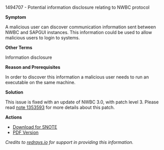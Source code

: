 1494707 - Potential information disclosure relating to NWBC protocol

**Symptom**

A malicious user can discover communication information sent between NWBC and SAPGUI instances. This information could be used to allow malicious users to login to systems.

**Other Terms**

Information disclosure

**Reason and Prerequisites**

In order to discover this information a malicious user needs to run an executable on the same machine.

**Solution**

This issue is fixed with an update of NWBC 3.0, with patch level 3. Please read [note 1353593](https://me.sap.com/notes/1353593) for more details about this patch.

**Actions**

- [Download for SNOTE](https://notesdownloads.sap.com/note/0040000017076012017)
- [PDF Version](https://userapps.support.sap.com/sap/support/sfm/notes/print/0001494707?language=en-US&token=06E37558BAD46BC68261BA91591F9B6F)

*Credits to [redrays.io](https://redrays.io) for support in providing this information.*